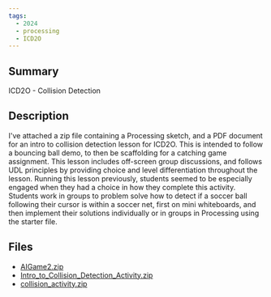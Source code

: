 ```yaml
---
tags:
  - 2024
  - processing
  - ICD2O
---
```


## Summary

ICD2O - Collision Detection

## Description

I've attached a zip file containing a Processing sketch, and a PDF document for an intro to collision detection lesson for ICD2O. This is intended to follow a bouncing ball demo, to then be scaffolding for a catching game assignment. This lesson includes off-screen group discussions, and follows UDL principles by providing choice and level differentiation throughout the lesson. Running this lesson previously, students seemed to be especially engaged when they had a choice in how they complete this activity. Students work in groups to problem solve how to detect if a soccer ball following their cursor is within a soccer net, first on mini whiteboards, and then implement their solutions individually or in groups in Processing using the starter file.

## Files

*   [AIGame2.zip](resources/Matthew_Ierfino/AIGame2.zip)
*   [Intro\_to\_Collision\_Detection\_Activity.zip](resources/Matthew_Ierfino/Intro_to_Collision_Detection_Activity.zip)
*   [collision\_activity.zip](resources/Matthew_Ierfino/collision_activity.zip)

